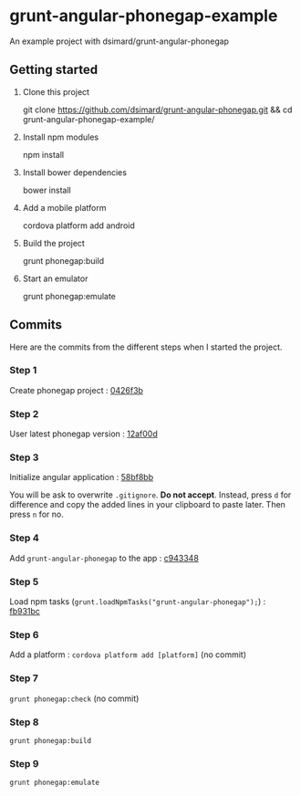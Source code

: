 grunt-angular-phonegap-example
==============================

An example project with dsimard/grunt-angular-phonegap

## Getting started

1. Clone this project

    git clone https://github.com/dsimard/grunt-angular-phonegap.git && cd grunt-angular-phonegap-example/ 

2. Install npm modules

    npm install

3. Install bower dependencies

    bower install

4. Add a mobile platform

    cordova platform add android

4. Build the project

    grunt phonegap:build

5. Start an emulator

    grunt phonegap:emulate


## Commits

Here are the commits from the different steps when I started the project.

### Step 1

Create phonegap project : [0426f3b](https://github.com/dsimard/grunt-angular-phonegap-example/commit/2d14bf17f776350b0ba993e991f96ceef0426f3b)


### Step 2

User latest phonegap version : [12af00d](https://github.com/dsimard/grunt-angular-phonegap-example/commit/c66d368d06340f784a2b33d9fa79ca2fb12af00d) 


### Step 3

Initialize angular application : [58bf8bb](https://github.com/dsimard/grunt-angular-phonegap-example/commit/23ea3d50334bb7bc36948a39df440fc1058bf8bb)

You will be ask to overwrite `.gitignore`. **Do not accept**. Instead, press `d` for difference
and copy the added lines in your clipboard to paste later. Then press `n` for no.

### Step 4

Add `grunt-angular-phonegap` to the app : [c943348](https://github.com/dsimard/grunt-angular-phonegap-example/commit/350c8777a79571cc140ab5c860c86f12ec943348)

### Step 5

Load npm tasks (`grunt.loadNpmTasks("grunt-angular-phonegap");`) : [fb931bc](https://github.com/dsimard/grunt-angular-phonegap-example/commit/084309dad20b8e249a74e84bfdc0c4fb7fb931bc)

### Step 6

Add a platform : `cordova platform add [platform]` (no commit)

### Step 7

`grunt phonegap:check` (no commit)

### Step 8

`grunt phonegap:build`

### Step 9

`grunt phonegap:emulate`
